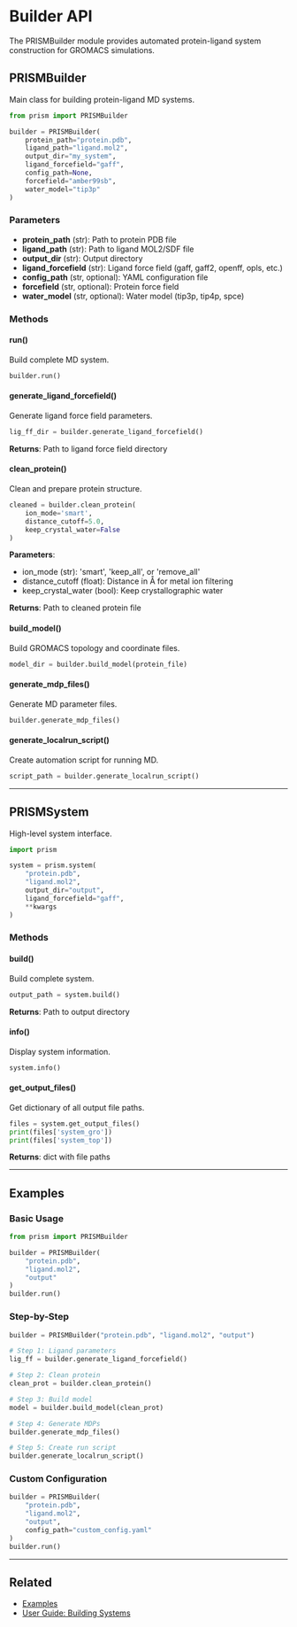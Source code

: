 # Builder API

The PRISMBuilder module provides automated protein-ligand system construction for GROMACS simulations.

## PRISMBuilder

Main class for building protein-ligand MD systems.

```python
from prism import PRISMBuilder

builder = PRISMBuilder(
    protein_path="protein.pdb",
    ligand_path="ligand.mol2",
    output_dir="my_system",
    ligand_forcefield="gaff",
    config_path=None,
    forcefield="amber99sb",
    water_model="tip3p"
)
```

### Parameters

- **protein_path** (str): Path to protein PDB file
- **ligand_path** (str): Path to ligand MOL2/SDF file
- **output_dir** (str): Output directory
- **ligand_forcefield** (str): Ligand force field (gaff, gaff2, openff, opls, etc.)
- **config_path** (str, optional): YAML configuration file
- **forcefield** (str, optional): Protein force field
- **water_model** (str, optional): Water model (tip3p, tip4p, spce)

### Methods

#### run()
Build complete MD system.

```python
builder.run()
```

#### generate_ligand_forcefield()
Generate ligand force field parameters.

```python
lig_ff_dir = builder.generate_ligand_forcefield()
```

**Returns**: Path to ligand force field directory

#### clean_protein()
Clean and prepare protein structure.

```python
cleaned = builder.clean_protein(
    ion_mode='smart',
    distance_cutoff=5.0,
    keep_crystal_water=False
)
```

**Parameters**:
- ion_mode (str): 'smart', 'keep_all', or 'remove_all'
- distance_cutoff (float): Distance in Å for metal ion filtering
- keep_crystal_water (bool): Keep crystallographic water

**Returns**: Path to cleaned protein file

#### build_model()
Build GROMACS topology and coordinate files.

```python
model_dir = builder.build_model(protein_file)
```

#### generate_mdp_files()
Generate MD parameter files.

```python
builder.generate_mdp_files()
```

#### generate_localrun_script()
Create automation script for running MD.

```python
script_path = builder.generate_localrun_script()
```

---

## PRISMSystem

High-level system interface.

```python
import prism

system = prism.system(
    "protein.pdb",
    "ligand.mol2",
    output_dir="output",
    ligand_forcefield="gaff",
    **kwargs
)
```

### Methods

#### build()
Build complete system.

```python
output_path = system.build()
```

**Returns**: Path to output directory

#### info()
Display system information.

```python
system.info()
```

#### get_output_files()
Get dictionary of all output file paths.

```python
files = system.get_output_files()
print(files['system_gro'])
print(files['system_top'])
```

**Returns**: dict with file paths

---

## Examples

### Basic Usage

```python
from prism import PRISMBuilder

builder = PRISMBuilder(
    "protein.pdb",
    "ligand.mol2",
    "output"
)
builder.run()
```

### Step-by-Step

```python
builder = PRISMBuilder("protein.pdb", "ligand.mol2", "output")

# Step 1: Ligand parameters
lig_ff = builder.generate_ligand_forcefield()

# Step 2: Clean protein
clean_prot = builder.clean_protein()

# Step 3: Build model
model = builder.build_model(clean_prot)

# Step 4: Generate MDPs
builder.generate_mdp_files()

# Step 5: Create run script
builder.generate_localrun_script()
```

### Custom Configuration

```python
builder = PRISMBuilder(
    "protein.pdb",
    "ligand.mol2",
    "output",
    config_path="custom_config.yaml"
)
builder.run()
```

---

## Related

- [Examples](../examples/simple.md)
- [User Guide: Building Systems](../user-guide/building-systems.md)
